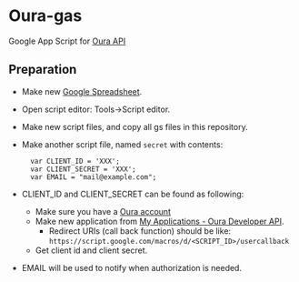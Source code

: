 # Oura-gas
Google App Script for [Oura API](https://cloud.ouraring.com/docs/)

## Preparation

* Make new [Google Spreadsheet](https://sheet.new).
* Open script editor: Tools->Script editor.
* Make new script files, and copy all gs files in this repository.
* Make another script file, named `secret` with contents:

        var CLIENT_ID = 'XXX';
        var CLIENT_SECRET = 'XXX';
        var EMAIL = "mail@example.com";

* CLIENT_ID and CLIENT_SECRET can be found as following:
    * Make sure you have a [Oura account](https://cloud.ouraring.com/account/login?next=%2F)
    * Make new application from [My Applications - Oura Developer API](https://cloud.ouraring.com/oauth/applications).
        * Redirect URIs (call back function) should be like: `https://script.google.com/macros/d/<SCRIPT_ID>/usercallback`
    * Get client id and client secret.
* EMAIL will be used to notify when authorization is needed.
